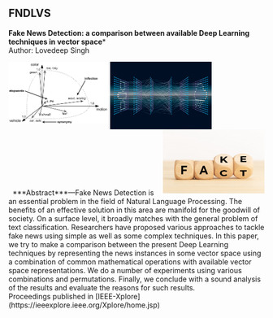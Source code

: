 ## FNDLVS
**Fake News Detection: a comparison between available Deep Learning techniques in vector space*** &nbsp;
</br>
Author: Lovedeep Singh 


<img align="left" width="200px"   src="https://github.com/singh-l/FNDLVS/blob/master/images/vector.png" />
<img align="middle" width="200px"  src="https://github.com/singh-l/FNDLVS/blob/master/images/dl.png" />
<img align="right" width="200px"  src="https://github.com/singh-l/FNDLVS/blob/master/images/fact-fake.png" />
<p></p>
</br>
</br>
</br>
</br>
</br>
</br> &nbsp;
***Abstract***—Fake News Detection is an essential problem in the field of Natural Language Processing. The benefits of an effective solution in this area are manifold for the goodwill of society. On a surface level, it broadly matches with the general problem of text classification. Researchers have proposed various approaches to tackle fake news using simple as well as some complex techniques. In this paper, we try to make a comparison between the present Deep Learning techniques by representing the news instances in some vector space using a combination of common mathematical operations with available vector space representations. We do a number of experiments using various combinations and permutations. Finally, we conclude with a sound analysis of the results and evaluate the reasons for such results.
</br>
Proceedings published in [IEEE-Xplore](https://ieeexplore.ieee.org/Xplore/home.jsp)
